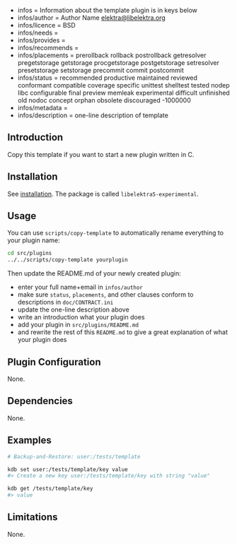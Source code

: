 - infos = Information about the template plugin is in keys below
- infos/author = Author Name <elektra@libelektra.org>
- infos/licence = BSD
- infos/needs =
- infos/provides =
- infos/recommends =
- infos/placements = prerollback rollback postrollback getresolver pregetstorage getstorage procgetstorage postgetstorage setresolver presetstorage setstorage precommit commit postcommit
- infos/status = recommended productive maintained reviewed conformant compatible coverage specific unittest shelltest tested nodep libc configurable final preview memleak experimental difficult unfinished old nodoc concept orphan obsolete discouraged -1000000
- infos/metadata =
- infos/description = one-line description of template

## Introduction

Copy this template if you want to start a new
plugin written in C.

## Installation

See [installation](/doc/INSTALL.md).
The package is called `libelektra5-experimental`.

## Usage

You can use `scripts/copy-template`
to automatically rename everything to your
plugin name:

```bash
cd src/plugins
../../scripts/copy-template yourplugin
```

Then update the README.md of your newly created plugin:

- enter your full name+email in `infos/author`
- make sure `status`, `placements`, and other clauses conform to
  descriptions in `doc/CONTRACT.ini`
- update the one-line description above
- write an introduction what your plugin does
- add your plugin in `src/plugins/README.md`
- and rewrite the rest of this `README.md` to give a great
  explanation of what your plugin does

## Plugin Configuration

None.

## Dependencies

None.

## Examples

```sh
# Backup-and-Restore: user:/tests/template

kdb set user:/tests/template/key value
#> Create a new key user:/tests/template/key with string "value"

kdb get /tests/template/key
#> value
```

## Limitations

None.
